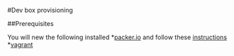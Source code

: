 #Dev box provisioning

##Prerequisites

You will new the following installed
*[packer.io](http://www.packer.io/downloads.html) and follow these [instructions](http://www.packer.io/intro/getting-started/setup.html)
*[vagrant](https://www.vagrantup.com/downloads.html)
 

